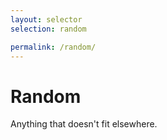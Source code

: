```yaml
---
layout: selector
selection: random

permalink: /random/
---
```


# Random

Anything that doesn't fit elsewhere.
